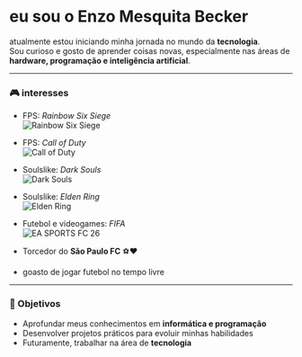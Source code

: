 # eu sou o Enzo Mesquita Becker  

atualmente estou iniciando minha jornada no mundo da **tecnologia**.  
Sou curioso e gosto de aprender coisas novas, especialmente nas áreas de **hardware, programação e inteligência artificial**.  

---

### 🎮 interesses  

- FPS: *Rainbow Six Siege*  
  ![Rainbow Six Siege](https://upload.wikimedia.org/wikipedia/en/2/2c/Rainbow_Six_Siege.jpg)  

- FPS: *Call of Duty*  
  ![Call of Duty](https://upload.wikimedia.org/wikipedia/en/6/65/Call_of_Duty_MWII_cover_art.jpg)  

- Soulslike: *Dark Souls*  
  ![Dark Souls](https://upload.wikimedia.org/wikipedia/en/8/8d/Dark_Souls_Cover_Art.jpg)  

- Soulslike: *Elden Ring*  
  ![Elden Ring](https://upload.wikimedia.org/wikipedia/en/b/b9/Elden_Ring_Box_art.jpg)  

- Futebol e videogames: *FIFA*  
 ![EA SPORTS FC 26](https://images.instant-gaming.com/cover/650x650/19691.jpg)

- Torcedor do **São Paulo FC** ⚽❤️  
 
- goasto de jogar  futebol no tempo livre   

---

### 🚀 Objetivos  
- Aprofundar meus conhecimentos em **informática e programação**  
- Desenvolver projetos práticos para evoluir minhas habilidades  
- Futuramente, trabalhar na área de **tecnologia**  

